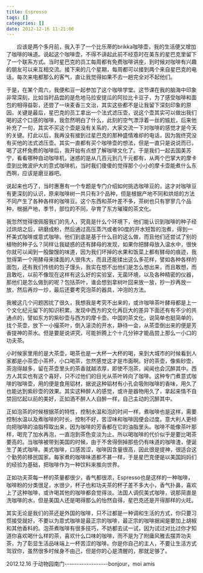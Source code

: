 ```yaml
---
title: Espresso
tags: []
categories: []
date: 2012-12-16 11:21:00 
---
```


&emsp;&emsp;应该是两个多月前，我入手了一个比乐蒂的brikka咖啡壶，我的生活便又增加了咖啡的味道。说起这个咖啡壶，不得不讲起此前不经意时在美东的星巴克里留下了一个联系方式。当时星巴克的员工每周都有免费咖啡讲座，到时候对咖啡有兴趣的朋友可以来互相交流。接下来的几个星期，每周都可以接到两个来自星巴克的电话，每次来电都那么的客气，直让我觉得如果不去一趟完全对不起他们。

于是，在某个周六，我便和豆一起参加了这个咖啡学堂。这节课在我的脑海中印象非常深刻，比如当时品尝的是危地马拉安提瓜的阿拉比卡豆子，为了感受咖啡和面包的相得益彰，还尝了一块麦香三文治，其实这些都不是让我留下深刻印象的原因，关键是最后，星巴克的员工拿出一个法式滤压壶，说这个壶其实可以做出我们喝的这个口感的咖啡，我忽然明白了什么，此刻的空气漂浮着一丝的尴尬，后来他补充了一句，其实不买这个壶是没有关系的，大家交流一下对咖啡的感觉才是今天的关键。打此以后，我再没有接到过星巴克的那种盛情难却的电话，因为我终究没有买他的法式滤压壶。其实一直都有买个咖啡壶的想法，但是一直只是说说而已，喝了这杯免费的咖啡后，我开始有点想了解咖啡文化了。于是我们一起去国美苏宁，看看哪种自动咖啡机，迷惑的是从几百元到几千元都有，从两个巴掌大的摩卡壶到比微波炉大的意式咖啡机，当时我们傻傻的觉得那个小小的摩卡壶能煮什么东西啊，应该是磨豆器吧。

说起来也巧了，当时惠惠有一个专题是专门介绍如何挑选咖啡豆的，这才对咖啡豆有更深刻的认识，原来咖啡树一共只有3个品种，但是根据产地不同和烘焙的方法不同产生了各种各样的咖啡豆。这个东西和茶叶差不多，茶树也只有寥寥几个品种，根据产地，季节，部位的不同，孕育了东方璀璨的茶文化。

我忽然觉得很佩服我们的先人，究竟是什么个环境下，他们能认识到咖啡的种子经过烘焙之后，研磨成粉，然后通过高压蒸汽或者90度的开水短暂的泡煮，得到一杯美式咖啡或意式咖啡。他们到底是基于什么目的这么做，而且他们还尝试了别的植物的种子么？同样让我疑惑的还有酵母的发现，如果你把酵母放入温水中，很快你就可以闻到一股酸馊的味道，因为我们坏掉的水果和饭菜上都有酵母的痕迹，我觉得第一个用酵母来揉面的人很伟大，而且还能揉出这么多花样，譬如各种各样的面包，还有我们传统的包子馒头，我实在想不出他们是怎么想出来，而且敢想，而且敢吃，以前不像现在这样有这么好的实验室，无菌环境，以及各种精密的仪器，那他们是怎么做到的呢？包括茶叶，谁会想到拿树叶回来放一放，抄一抄再放一放，然后再炒一炒，最后还要考究泡茶的器具，冲泡的方法。

我被这几个问题困扰了很久，我想我是考究不出来的，或许咖啡茶叶酵母都是上一个文化纪元留下的知识积累。发现中西方的文化再巨大的差异下面还有有不少的共通点的，譬如东方的紫砂壶与西方的摩卡壶。中国的茶文化，说简单也挺简单的，找个茶壶，放下一小撮茶叶，倒入滚烫的开水，静待一会，从茶壶倒出来的便是芳香提神的茶水。但是要是说讲究，可能折腾上个十几分钟才能品尝上那么一小口的功夫茶。

小时候家里用的是大茶壶，喝茶也是一大杯一大杯的喝，来到大城市的时候看到人家都是小茶壶小茶杯，小口喝茶，忽然感觉这才是市面啊。好的茶壶，像紫砂壶，茶泡得越多，留在茶壶里头的茶香就越浓厚，即使不泡茶，闻闻也会沉醉其中。西方人其实也有这个喜好，只不过他们的目光从茶叶转向了咖啡。这种专门煮意式咖啡的咖啡壶，用的便是食用铝材，据说这种铝材有小孔会吸附咖啡的香味，用久了也能达到紫砂壶的效果。其实这种醉人的感觉，或许是器物用久了，拿起来情不自禁回忆起以前的美好，正如酒不醉人人自醉一样，自己主动的沉醉其中。

正如泡茶的时候根据茶的特性，控制水温和泡的时间一样，煮咖啡也是这样，需要控制水温以及煮咖啡的时长，控制不好，苦涩味和咖啡因便会过度。意大利人更倾向把咖啡的油脂榨取出来，因为咖啡的芳香都在它的油脂里头。咖啡不能像茶叶那样，喝完了加水再泡，一直泡到茶色变淡为止。所以喝咖啡的代价似乎是要比喝茶要高的。当咖啡被带到美国的时候，由于不舍得倒掉那些仍有味道的咖啡渣，便诞生了美式咖啡。美式咖啡，口感苦涩，咖啡因含量很高，因此很是提神，很适合这个勤劳的移民国家。每家煮的咖啡味道都不甚一样，于是星巴克便是以美国妈妈们的经验为基础，把咖啡作为一种饮料来推向世界。

正如功夫茶每一杯的茶量都很少，香气都很浓，Espresso也是这样的一种咖啡，咖啡粉的分类很足，水很少，杯子也和功夫茶的杯子差不多大小，香气扑鼻，喜欢上了这种咖啡，或许喝其他的咖啡都会觉得淡。法国人调侃美式咖啡，说那简直是洗咖啡的水，但是美国人还是喝得那么的怡然自得，星巴克还是开得那样的火旺。

其实无论是我们的茶还是外国的咖啡，只不过都是一种调和生活的方式，你只要习惯接受就好，不要以为意式咖啡是最正宗的咖啡，最正宗的咖啡据闻是要加上胡椒和其他香料的。泡茶煮咖啡有很多技巧，不妨都去试一试，因为试过对比过你才知道你喜欢喝什么样的茶，喜欢什么口味的咖啡，而不是为了附庸风雅去摆弄功夫茶，为了彰显生活品味端上一杯苦涩的咖啡。你是你自己的主人，不要让生活方式驾驭你，虽然很多时候身不由己，但是你的心是清醒的，那就足够了。

2012.12.16 于动物园南门------------------bonjour，moi amis
